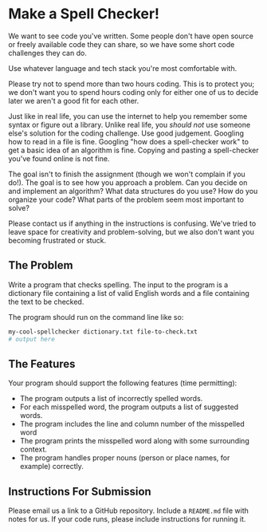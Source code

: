 # Make a Spell Checker!

We want to see code you've written. Some people don't have open source or freely available code they can share, so we have some short code challenges they can do.

Use whatever language and tech stack you're most comfortable with.

Please try not to spend more than two hours coding. This is to protect you; we don't want you to spend hours coding only for either one of us to decide later we aren't a good fit for each other.

Just like in real life, you can use the internet to help you remember some syntax or figure out a library. Unlike real life, you *should not* use someone else's solution for the coding challenge. Use good judgement. Googling how to read in a file is fine. Googling "how does a spell-checker work" to get a basic idea of an algorithm is fine. Copying and pasting a spell-checker you've found online is not fine.

The goal isn't to finish the assignment (though we won't complain if you do!). The goal is to see how you approach a problem. Can you decide on and implement an algorithm? What data structures do you use? How do you organize your code? What parts of the problem seem most important to solve?

Please contact us if anything in the instructions is confusing. We've tried to leave space for creativity and problem-solving, but we also don't want you becoming frustrated or stuck.

## The Problem

Write a program that checks spelling. The input to the program is a dictionary file containing a list of valid English words and a file containing the text to be checked.

The program should run on the command line like so:

```bash
my-cool-spellchecker dictionary.txt file-to-check.txt
# output here
```

## The Features

Your program should support the following features (time permitting):

* The program outputs a list of incorrectly spelled words.
* For each misspelled word, the program outputs a list of suggested words.
* The program includes the line and column number of the misspelled word
* The program prints the misspelled word along with some surrounding context.
* The program handles proper nouns (person or place names, for example) correctly.

## Instructions For Submission

Please email us a link to a GitHub repository. Include a `README.md` file with notes for us. If your code runs, please include instructions for running it.
